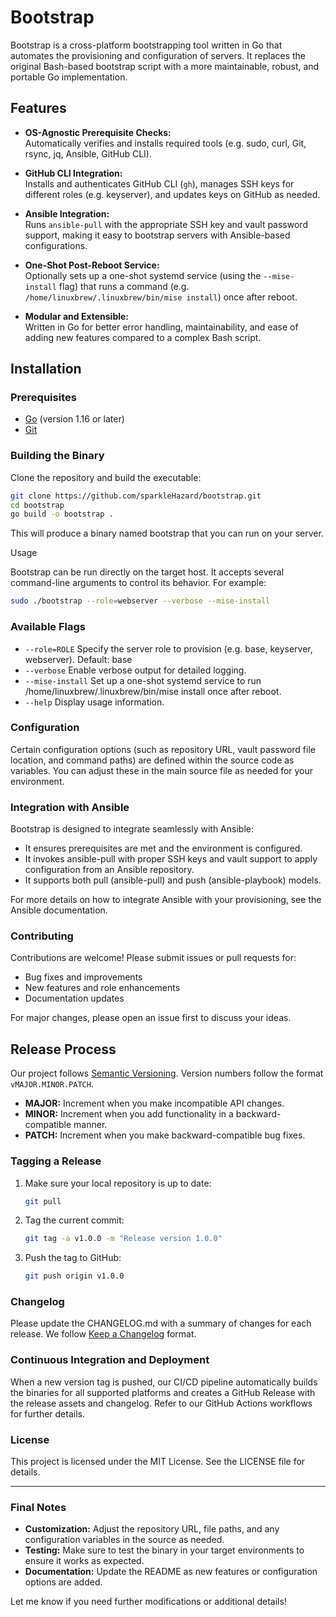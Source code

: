 # Bootstrap

Bootstrap is a cross-platform bootstrapping tool written in Go that automates the provisioning and configuration of servers. It replaces the original Bash-based bootstrap script with a more maintainable, robust, and portable Go implementation.

## Features

- **OS-Agnostic Prerequisite Checks:**  
  Automatically verifies and installs required tools (e.g. sudo, curl, Git, rsync, jq, Ansible, GitHub CLI).

- **GitHub CLI Integration:**  
  Installs and authenticates GitHub CLI (`gh`), manages SSH keys for different roles (e.g. keyserver), and updates keys on GitHub as needed.

- **Ansible Integration:**  
  Runs `ansible-pull` with the appropriate SSH key and vault password support, making it easy to bootstrap servers with Ansible-based configurations.

- **One-Shot Post-Reboot Service:**  
  Optionally sets up a one-shot systemd service (using the `--mise-install` flag) that runs a command (e.g. `/home/linuxbrew/.linuxbrew/bin/mise install`) once after reboot.

- **Modular and Extensible:**  
  Written in Go for better error handling, maintainability, and ease of adding new features compared to a complex Bash script.

## Installation

### Prerequisites

- [Go](https://golang.org/dl/) (version 1.16 or later)
- [Git](https://git-scm.com/)

### Building the Binary

Clone the repository and build the executable:

```bash
git clone https://github.com/sparkleHazard/bootstrap.git
cd bootstrap
go build -o bootstrap .
```

This will produce a binary named bootstrap that you can run on your server.

Usage

Bootstrap can be run directly on the target host. It accepts several command-line arguments to control its behavior. For example:

```bash
sudo ./bootstrap --role=webserver --verbose --mise-install
```

### Available Flags

- `--role=ROLE`
  Specify the server role to provision (e.g. base, keyserver, webserver).
  Default: base
- `--verbose`
  Enable verbose output for detailed logging.
- `--mise-install`
  Set up a one-shot systemd service to run /home/linuxbrew/.linuxbrew/bin/mise install once after reboot.
- `--help`
  Display usage information.

### Configuration

Certain configuration options (such as repository URL, vault password file location, and command paths) are defined within the source code as variables. You can adjust these in the main source file as needed for your environment.

### Integration with Ansible

Bootstrap is designed to integrate seamlessly with Ansible:

- It ensures prerequisites are met and the environment is configured.
- It invokes ansible-pull with proper SSH keys and vault support to apply configuration from an Ansible repository.
- It supports both pull (ansible-pull) and push (ansible-playbook) models.

For more details on how to integrate Ansible with your provisioning, see the Ansible documentation.

### Contributing

Contributions are welcome! Please submit issues or pull requests for:

- Bug fixes and improvements
- New features and role enhancements
- Documentation updates

For major changes, please open an issue first to discuss your ideas.

## Release Process

Our project follows [Semantic Versioning](https://semver.org/). Version numbers follow the format `vMAJOR.MINOR.PATCH`.

- **MAJOR:** Increment when you make incompatible API changes.
- **MINOR:** Increment when you add functionality in a backward-compatible manner.
- **PATCH:** Increment when you make backward-compatible bug fixes.

### Tagging a Release

1. Make sure your local repository is up to date:

   ```bash
   git pull
   ```

1. Tag the current commit:

   ```bash
   git tag -a v1.0.0 -m "Release version 1.0.0"
   ```

1. Push the tag to GitHub:

   ```bash
   git push origin v1.0.0
   ```

### Changelog

Please update the CHANGELOG.md with a summary of changes for each release. We follow [Keep a Changelog](https://keepachangelog.com/en/1.0.0/) format.

### Continuous Integration and Deployment

When a new version tag is pushed, our CI/CD pipeline automatically builds the binaries for all supported platforms and creates a GitHub Release with the release assets and changelog. Refer to our GitHub Actions workflows for further details.

### License

This project is licensed under the MIT License. See the LICENSE file for details.

---

### Final Notes

- **Customization:** Adjust the repository URL, file paths, and any configuration variables in the source as needed.
- **Testing:** Make sure to test the binary in your target environments to ensure it works as expected.
- **Documentation:** Update the README as new features or configuration options are added.

Let me know if you need further modifications or additional details!
